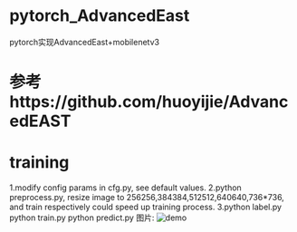 # pytorch_AdvancedEast
pytorch实现AdvancedEast+mobilenetv3

# 参考https://github.com/huoyijie/AdvancedEAST 
# training
1.modify config params in cfg.py, see default values.
2.python preprocess.py, resize image to 256256,384384,512512,640640,736*736, and train respectively could speed up training process.
3.python label.py
python train.py
python predict.py
图片:
![demo](https://github.com/corleonechensiyu/pytorch_AdvancedEast/012.png)


